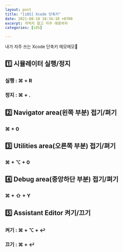 ```yaml
---
layout: post
title: "[iOS] Xcode 단축키"
date: 2021-08-10 18:34:10 +0700
excerpt: 까먹지 말고 자주 애용하자
categories: [iOS]

---
```


내가 자주 쓰는 Xcode 단축키 메모메모📝

## 1️⃣ 시뮬레이터 실행/정지

### 실행 : ⌘ + R

### 정지 : ⌘ +  .

## 2️⃣ Navigator area(왼쪽 부분) 접기/펴기

### ⌘ + 0

## 3️⃣ Utilities area(오른쪽 부분) 접기/펴기

### ⌘ + ⌥ + 0

## 4️⃣ Debug area(중앙하단 부분) 접기/펴기

### ⌘ + ⇧ + Y

## 5️⃣ Assistant Editor 켜기/끄기

### 켜기 : ⌘ + ⌥ + ↩︎

### 끄기 : ⌘ + ↩︎







